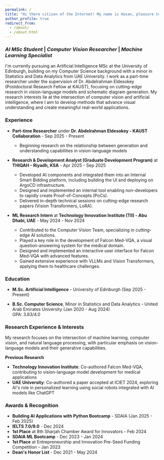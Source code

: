 ```yaml
---
permalink: /
title: "Hi there citizen of the Internet! My name is Hasan, pleasure to meet you!"
author_profile: true
redirect_from:
  - /about/
  - /about.html
---
```


### *AI MSc Student* | *Computer Vision Researcher* | *Machine Learning Specialist*  

I'm currently pursuing an Artificial Intelligence MSc at the University of Edinburgh, building on my Computer Science background with a minor in Statistics and Data Analytics from UAE University. I work as a part-time researcher under the supervision of Dr. Abdelrahman Eldesokey (Postdoctoral Research Fellow at KAUST), focusing on cutting-edge research in vision-language models and schematic diagram generation. My research interests lie at the intersection of computer vision and artificial intelligence, where I aim to develop methods that advance visual understanding and create meaningful real-world applications.

### **Experience**

- **Part-time Researcher** under **Dr. Abdelrahman Eldesokey - KAUST Collaboration** - Sep 2025 - Present  
  - Beginning research on the relationship between generation and understanding capabilities in vision-language models


- **Research & Development Analyst (Graduate Development Program)** at **THIQAH - Riyadh, KSA** - Apr 2025 - Sep 2025  
  - Developed AI components and integrated them into an Internal Smart Bidding platform, including building the UI and deploying on ArgoCD infrastructure.  
  - Designed and implemented an internal tool enabling non-developers to rapidly create Proof-of-Concepts (PoCs).  
  - Delivered in-depth technical sessions on cutting-edge research papers (Vision Transformers, LoRA).

- **ML Research Intern** at **Technology Innovation Institute (TII) - Abu Dhabi, UAE** - May 2024 - Nov 2024  
  - Contributed to the Computer Vision Team, specializing in cutting-edge AI solutions.  
  - Played a key role in the development of Falcon Med-VQA, a visual question-answering system for the medical domain.  
  - Designed and implemented an interactive user interface for Falcon Med-VQA with advanced features.  
  - Gained extensive experience with VLLMs and Vision Transformers, applying them to healthcare challenges.  

### **Education**

- **M.Sc. Artificial Intelligence** - University of Edinburgh (Sep 2025 - Present)  

- **B.Sc. Computer Science**, Minor in Statistics and Data Analytics - United Arab Emirates University (Jan 2020 - Aug 2024)  
  GPA: 3.83/4.0  

### **Research Experience & Interests**

My research focuses on the intersection of machine learning, computer vision, and natural language processing, with particular emphasis on vision-language models and their generative capabilities.

**Previous Research**  
- **Technology Innovation Institute**: Co-authored Falcon Med-VQA, contributing to vision-language model development for medical applications
- **UAE University**: Co-authored a paper accepted at ICIET 2024, exploring AI's role in personalized learning using social robots integrated with AI models like ChatGPT

### **Awards & Recognition**
- **Building AI Applications with Python Bootcamp** - SDAIA (Jan 2025 - Feb 2025)  
- **IELTS 7.0/9.0** - Dec 2024  
- **1st Place** at 8th Sharjah Chamber Award for Innovators - Feb 2024  
- **SDAIA ML Bootcamp** - Dec 2023 - Jan 2024  
- **1st Place** at Entrepreneurship and Innovation Pre-Seed Funding Competition - Jan 2023  
- **Dean's Honor List** - Dec 2021 - May 2024

